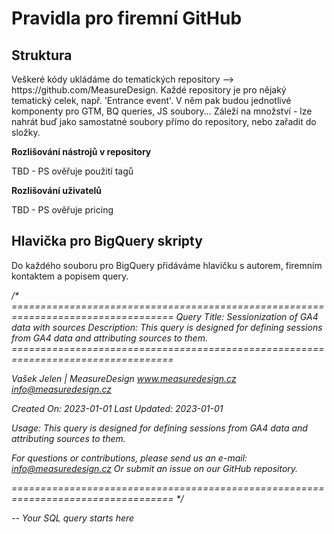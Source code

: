 <h1>Pravidla pro firemní GitHub</h1>
<h2>Struktura</h2>
<p>Veškeré kódy ukládáme do tematických repository --> https://github.com/MeasureDesign. Každé repository je pro nějaký tematický celek, např. 'Entrance event'. V něm pak budou jednotlivé komponenty pro GTM, BQ queries, JS soubory... Záleží na množství - lze nahrát buď jako samostatné soubory přímo do repository, nebo zařadit do složky.</p>
<b>Rozlišování nástrojů v repository</b>
<p>TBD - PS ověřuje použití tagů</p>
<b>Rozlišování uživatelů</b>
<p>TBD - PS ověřuje pricing</p>

<h2>Hlavička pro BigQuery skripty</h2>
<p>Do každého souboru pro BigQuery přidáváme hlavičku s autorem, firemním kontaktem a popisem query.</p>
<i>
  /*
  ==================================================================================
  Query Title: Sessionization of GA4 data with sources
  Description: This query is designed for defining sessions from GA4 data and attributing sources to them.
  ==================================================================================

  Vašek Jelen | MeasureDesign
  www.measuredesign.cz
  info@measuredesign.cz

  Created On: 2023-01-01
  Last Updated: 2023-01-01

  Usage:
  This query is designed for defining sessions from GA4 data and attributing sources to them.
  

  For questions or contributions, please send us an e-mail: info@measuredesign.cz
  Or submit an issue on our GitHub repository.

  ==================================================================================
*/

-- Your SQL query starts here
  
</i>
